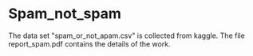 # Spam_not_spam

The data set "spam_or_not_apam.csv" is collected from kaggle. 
The file report_spam.pdf contains the details of the work.

